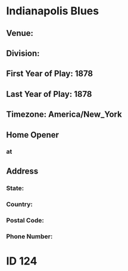 # Indianapolis Blues
## Venue: 
## Division: 
## First Year of Play: 1878
## Last Year of Play: 1878
## Timezone: America/New_York
## Home Opener
###  at 
## Address
### 
### State: 
### Country: 
### Postal Code: 
### Phone Number: 
# ID 124